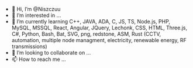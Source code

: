 - 👋 Hi, I’m @Niszczuu
- 👀 I’m interested in ...
- 🌱 I’m currently learning C++, JAVA, ADA, C, JS, TS, Node.js, PHP, MySQL, MSSQL, React, Angular, JQuery, Lechonk, CSS, HTML, Three.js, C#, Python, Bash, Bat, SVG, png, redstone, ASM, Rust (CCTV, automation, multiple node managment, electricity, renewable energy, RF transmissions)
- 💞️ I’m looking to collaborate on ...
- 📫 How to reach me ...

<!---
Niszczuu/Niszczuu is a ✨ special ✨ repository because its `README.md` (this file) appears on your GitHub profile.
You can click the Preview link to take a look at your changes.
--->
